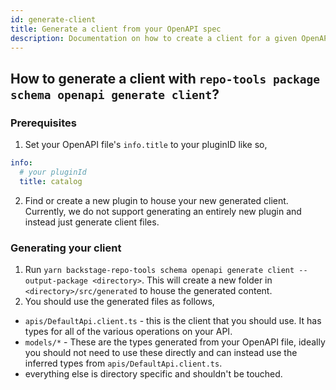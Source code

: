 ```yaml
---
id: generate-client
title: Generate a client from your OpenAPI spec
description: Documentation on how to create a client for a given OpenAPI spec
---
```


## How to generate a client with `repo-tools package schema openapi generate client`?

### Prerequisites

1. Set your OpenAPI file's `info.title` to your pluginID like so,

```yaml
info:
  # your pluginId
  title: catalog
```

2. Find or create a new plugin to house your new generated client. Currently, we do not support generating an entirely new plugin and instead just generate client files.

### Generating your client

1. Run `yarn backstage-repo-tools schema openapi generate client --output-package <directory>`. This will create a new folder in `<directory>/src/generated` to house the generated content.
2. You should use the generated files as follows,

- `apis/DefaultApi.client.ts` - this is the client that you should use. It has types for all of the various operations on your API.
- `models/*` - These are the types generated from your OpenAPI file, ideally you should not need to use these directly and can instead use the inferred types from `apis/DefaultApi.client.ts`.
- everything else is directory specific and shouldn't be touched.
